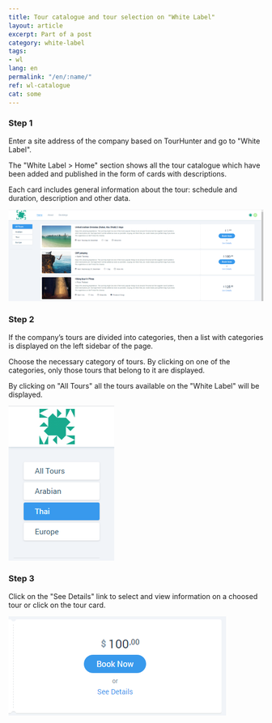 ```yaml
---
title: Tour catalogue and tour selection on "White Label"
layout: article
excerpt: Part of a post
category: white-label
tags:
- wl
lang: en
permalink: "/en/:name/"
ref: wl-catalogue
cat: some
---
```


### **Step 1**

Enter a site address of the company based on TourHunter and go to "White Label".

The "White Label > Home" section shows all the tour catalogue which have been added and published in the form of cards with descriptions.

Each card includes general information about the tour: schedule and duration, description and other data.

![Tour_catalogue_on_wl1](/assets/images/tour_catalogue_on_wl1.png)

### **Step 2**

If the company’s tours are divided into categories, then a list with categories is displayed on the left sidebar of the page.

Choose the necessary category of tours. By clicking on one of the categories, only those tours that belong to it are displayed.

By clicking on "All Tours" all the tours available on the "White Label" will be displayed.

![Tour_catalogue_on_wl2](/assets/images/tour_catalogue_on_wl2.png)

### **Step 3**

Click on the "See Details" link to select and view information on a choosed tour or click on the tour card.

![Tour_catalogue_on_wl3](/assets/images/tour_catalogue_on_wl3.png)

